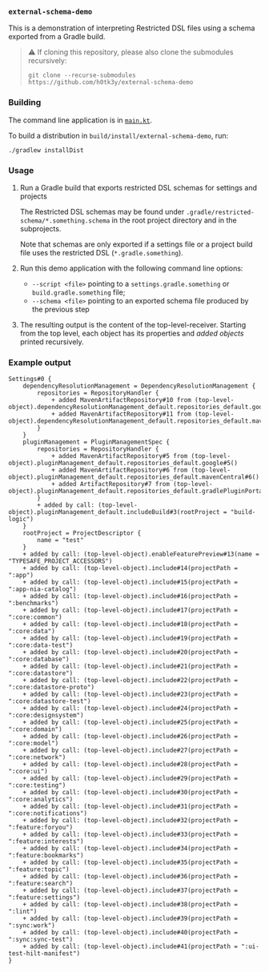 ### `external-schema-demo`

This is a demonstration of interpreting Restricted DSL files using a schema exported
from a Gradle build.

> ⚠️ If cloning this repository, please also clone the submodules recursively:
> ```shell
> git clone --recurse-submodules https://github.com/h0tk3y/external-schema-demo
> ```

### Building

The command line application is in [`main.kt`](src/main/kotlin/main.kt). 

To build a distribution in `build/install/external-schema-demo`, run:

```shell
./gradlew installDist
```

### Usage
1. Run a Gradle build that exports restricted DSL schemas for settings and projects

    The Restricted DSL schemas may be found under `.gradle/restricted-schema/*.something.schema` in the root 
    project directory and in the subprojects.

    Note that schemas are only exported if a settings file or a project build file uses
    the restricted DSL (`*.gradle.something`).

2. Run this demo application with the following command line options:

    * `--script <file>` pointing to a `settings.gradle.something` or `build.gradle.something` file;
    * `--schema <file>` pointing to an exported schema file produced by the previous step
   
3. The resulting output is the content of the top-level-receiver. 
   Starting from the top level, each object has its properties and _added objects_ printed recursively.

### Example output

```
Settings#0 {
    dependencyResolutionManagement = DependencyResolutionManagement {
        repositories = RepositoryHandler {
            + added MavenArtifactRepository#10 from (top-level-object).dependencyResolutionManagement_default.repositories_default.google#10()
            + added MavenArtifactRepository#11 from (top-level-object).dependencyResolutionManagement_default.repositories_default.mavenCentral#11()
        }
    }
    pluginManagement = PluginManagementSpec {
        repositories = RepositoryHandler {
            + added MavenArtifactRepository#5 from (top-level-object).pluginManagement_default.repositories_default.google#5()
            + added MavenArtifactRepository#6 from (top-level-object).pluginManagement_default.repositories_default.mavenCentral#6()
            + added ArtifactRepository#7 from (top-level-object).pluginManagement_default.repositories_default.gradlePluginPortal#7()
        }
        + added by call: (top-level-object).pluginManagement_default.includeBuild#3(rootProject = "build-logic")
    }
    rootProject = ProjectDescriptor {
        name = "test"
    }
    + added by call: (top-level-object).enableFeaturePreview#13(name = "TYPESAFE_PROJECT_ACCESSORS")
    + added by call: (top-level-object).include#14(projectPath = ":app")
    + added by call: (top-level-object).include#15(projectPath = ":app-nia-catalog")
    + added by call: (top-level-object).include#16(projectPath = ":benchmarks")
    + added by call: (top-level-object).include#17(projectPath = ":core:common")
    + added by call: (top-level-object).include#18(projectPath = ":core:data")
    + added by call: (top-level-object).include#19(projectPath = ":core:data-test")
    + added by call: (top-level-object).include#20(projectPath = ":core:database")
    + added by call: (top-level-object).include#21(projectPath = ":core:datastore")
    + added by call: (top-level-object).include#22(projectPath = ":core:datastore-proto")
    + added by call: (top-level-object).include#23(projectPath = ":core:datastore-test")
    + added by call: (top-level-object).include#24(projectPath = ":core:designsystem")
    + added by call: (top-level-object).include#25(projectPath = ":core:domain")
    + added by call: (top-level-object).include#26(projectPath = ":core:model")
    + added by call: (top-level-object).include#27(projectPath = ":core:network")
    + added by call: (top-level-object).include#28(projectPath = ":core:ui")
    + added by call: (top-level-object).include#29(projectPath = ":core:testing")
    + added by call: (top-level-object).include#30(projectPath = ":core:analytics")
    + added by call: (top-level-object).include#31(projectPath = ":core:notifications")
    + added by call: (top-level-object).include#32(projectPath = ":feature:foryou")
    + added by call: (top-level-object).include#33(projectPath = ":feature:interests")
    + added by call: (top-level-object).include#34(projectPath = ":feature:bookmarks")
    + added by call: (top-level-object).include#35(projectPath = ":feature:topic")
    + added by call: (top-level-object).include#36(projectPath = ":feature:search")
    + added by call: (top-level-object).include#37(projectPath = ":feature:settings")
    + added by call: (top-level-object).include#38(projectPath = ":lint")
    + added by call: (top-level-object).include#39(projectPath = ":sync:work")
    + added by call: (top-level-object).include#40(projectPath = ":sync:sync-test")
    + added by call: (top-level-object).include#41(projectPath = ":ui-test-hilt-manifest")
}
```